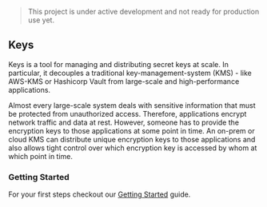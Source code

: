 > This project is under active development and not ready for production use yet.

## Keys
Keys is a tool for managing and distributing secret keys at scale. In particular, it decouples a traditional key-management-system (KMS) - like AWS-KMS or Hashicorp Vault from large-scale and high-performance applications.

Almost every large-scale system deals with sensitive information that must be protected from unauthorized access. Therefore, applications encrypt network traffic and data at rest. However, someone has to provide the encryption keys to those applications at some point in time. An on-prem or cloud KMS can distribute unique encryption keys to those applications and also allows tight control over which encryption key is accessed by whom at which point in time.

### Getting Started

For your first steps checkout our [Getting Started](https://github.com/minio/kes/wiki/Getting-Started) guide.
